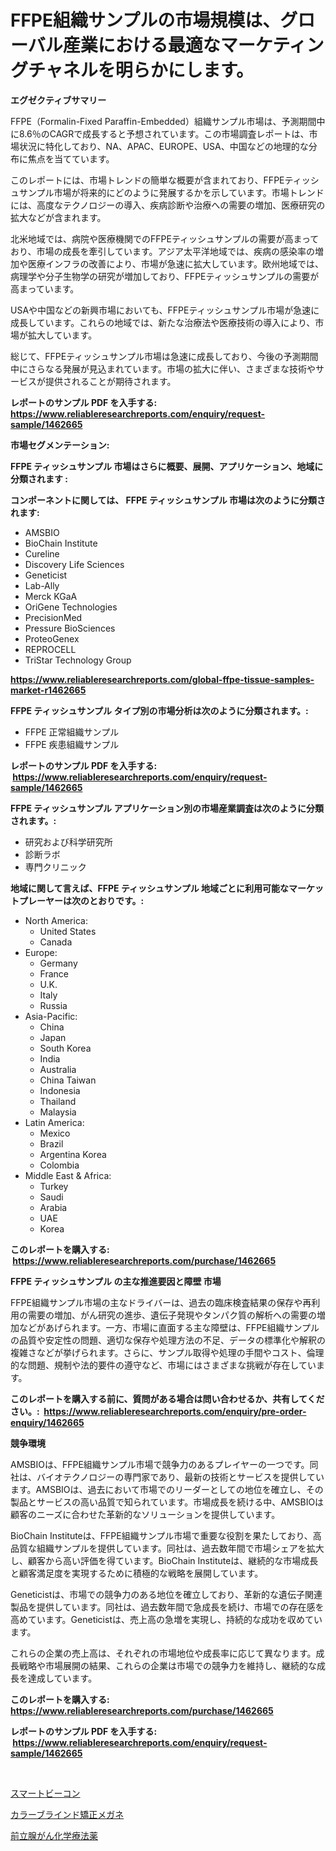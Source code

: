 <p><h1>FFPE組織サンプルの市場規模は、グローバル産業における最適なマーケティングチャネルを明らかにします。</h1></p><p><strong>エグゼクティブサマリー</strong></p>
<p><p>FFPE（Formalin-Fixed Paraffin-Embedded）組織サンプル市場は、予測期間中に8.6％のCAGRで成長すると予想されています。この市場調査レポートは、市場状況に特化しており、NA、APAC、EUROPE、USA、中国などの地理的な分布に焦点を当てています。</p><p>このレポートには、市場トレンドの簡単な概要が含まれており、FFPEティッシュサンプル市場が将来的にどのように発展するかを示しています。市場トレンドには、高度なテクノロジーの導入、疾病診断や治療への需要の増加、医療研究の拡大などが含まれます。</p><p>北米地域では、病院や医療機関でのFFPEティッシュサンプルの需要が高まっており、市場の成長を牽引しています。アジア太平洋地域では、疾病の感染率の増加や医療インフラの改善により、市場が急速に拡大しています。欧州地域では、病理学や分子生物学の研究が増加しており、FFPEティッシュサンプルの需要が高まっています。</p><p>USAや中国などの新興市場においても、FFPEティッシュサンプル市場が急速に成長しています。これらの地域では、新たな治療法や医療技術の導入により、市場が拡大しています。</p><p>総じて、FFPEティッシュサンプル市場は急速に成長しており、今後の予測期間中にさらなる発展が見込まれています。市場の拡大に伴い、さまざまな技術やサービスが提供されることが期待されます。</p></p>
<p><strong>レポートのサンプル PDF を入手する: <a href="https://www.reliableresearchreports.com/enquiry/request-sample/1462665">https://www.reliableresearchreports.com/enquiry/request-sample/1462665</a></strong></p>
<p><strong>市場セグメンテーション:</strong></p>
<p><strong> FFPE ティッシュサンプル 市場はさらに概要、展開、アプリケーション、地域に分類されます :</strong></p>
<p><strong>コンポーネントに関しては、 FFPE ティッシュサンプル 市場は次のように分類されます: &nbsp;</strong></p>
<p><ul><li>AMSBIO</li><li>BioChain Institute</li><li>Cureline</li><li>Discovery Life Sciences</li><li>Geneticist</li><li>Lab-Ally</li><li>Merck KGaA</li><li>OriGene Technologies</li><li>PrecisionMed</li><li>Pressure BioSciences</li><li>ProteoGenex</li><li>REPROCELL</li><li>TriStar Technology Group</li></ul></p>
<p><strong><a href="https://www.reliableresearchreports.com/global-ffpe-tissue-samples-market-r1462665">https://www.reliableresearchreports.com/global-ffpe-tissue-samples-market-r1462665</a></strong></p>
<p><strong> FFPE ティッシュサンプル タイプ別の市場分析は次のように分類されます。:</strong></p>
<p><ul><li>FFPE 正常組織サンプル</li><li>FFPE 疾患組織サンプル</li></ul></p>
<p><strong>レポートのサンプル PDF を入手する: &nbsp;<a href="https://www.reliableresearchreports.com/enquiry/request-sample/1462665">https://www.reliableresearchreports.com/enquiry/request-sample/1462665</a></strong></p>
<p><strong> FFPE ティッシュサンプル アプリケーション別の市場産業調査は次のように分類されます。:</strong></p>
<p><ul><li>研究および科学研究所</li><li>診断ラボ</li><li>専門クリニック</li></ul></p>
<p><strong>地域に関して言えば、FFPE ティッシュサンプル 地域ごとに利用可能なマーケットプレーヤーは次のとおりです。:</strong></p>
<p><ul>
    <li>
        North America:
        <ul>
            <li>United States</li>
            <li>Canada</li>
        </ul>
    </li>
    <li>
        Europe:
        <ul>
            <li>Germany</li>
            <li>France</li>
            <li>U.K.</li>
            <li>Italy</li>
            <li>Russia</li>
        </ul>
    </li>
    <li>
        Asia-Pacific:
        <ul>
            <li>China</li>
            <li>Japan</li>
            <li>South Korea</li>
            <li>India</li>
            <li>Australia</li>
            <li>China Taiwan</li>
            <li>Indonesia</li>
            <li>Thailand</li>
            <li>Malaysia</li>
        </ul>
    </li>
    <li>
        Latin America:
        <ul>
            <li>Mexico</li>
            <li>Brazil</li>
            <li>Argentina Korea</li>
            <li>Colombia</li>
        </ul>
    </li>
    <li>
        Middle East & Africa:
        <ul>
            <li>Turkey</li>
            <li>Saudi</li>
            <li>Arabia</li>
            <li>UAE</li>
            <li>Korea</li>
        </ul>
    </li>
    </ul></p>
<p><strong>このレポートを購入する: &nbsp;<a href="https://www.reliableresearchreports.com/purchase/1462665">https://www.reliableresearchreports.com/purchase/1462665</a></strong></p>
<p><strong>FFPE ティッシュサンプル の主な推進要因と障壁 市場</strong></p>
<p><p>FFPE組織サンプル市場の主なドライバーは、過去の臨床検査結果の保存や再利用の需要の増加、がん研究の進歩、遺伝子発現やタンパク質の解析への需要の増加などがあげられます。一方、市場に直面する主な障壁は、FFPE組織サンプルの品質や安定性の問題、適切な保存や処理方法の不足、データの標準化や解釈の複雑さなどが挙げられます。さらに、サンプル取得や処理の手間やコスト、倫理的な問題、規制や法的要件の遵守など、市場にはさまざまな挑戦が存在しています。</p></p>
<p><strong>このレポートを購入する前に、質問がある場合は問い合わせるか、共有してください。:&nbsp; <a href="https://www.reliableresearchreports.com/enquiry/pre-order-enquiry/1462665">https://www.reliableresearchreports.com/enquiry/pre-order-enquiry/1462665</a></strong></p>
<p><strong>競争環境</strong></p>
<p><p>AMSBIOは、FFPE組織サンプル市場で競争力のあるプレイヤーの一つです。同社は、バイオテクノロジーの専門家であり、最新の技術とサービスを提供しています。AMSBIOは、過去において市場でのリーダーとしての地位を確立し、その製品とサービスの高い品質で知られています。市場成長を続ける中、AMSBIOは顧客のニーズに合わせた革新的なソリューションを提供しています。</p><p>BioChain Instituteは、FFPE組織サンプル市場で重要な役割を果たしており、高品質な組織サンプルを提供しています。同社は、過去数年間で市場シェアを拡大し、顧客から高い評価を得ています。BioChain Instituteは、継続的な市場成長と顧客満足度を実現するために積極的な戦略を展開しています。</p><p>Geneticistは、市場での競争力のある地位を確立しており、革新的な遺伝子関連製品を提供しています。同社は、過去数年間で急成長を続け、市場での存在感を高めています。Geneticistは、売上高の急増を実現し、持続的な成功を収めています。</p><p>これらの企業の売上高は、それぞれの市場地位や成長率に応じて異なります。成長戦略や市場展開の結果、これらの企業は市場での競争力を維持し、継続的な成長を達成しています。</p></p>
<p><strong>このレポートを購入する: &nbsp; <a href="https://www.reliableresearchreports.com/purchase/1462665">https://www.reliableresearchreports.com/purchase/1462665</a></strong></p>
<p><strong>レポートのサンプル PDF を入手する: &nbsp;<a href="https://www.reliableresearchreports.com/enquiry/request-sample/1462665">https://www.reliableresearchreports.com/enquiry/request-sample/1462665</a></strong><strong></strong></p>
<p>&nbsp;</p>
<p><p><a href="https://medium.com/@austinjames1907/%E3%82%B9%E3%83%9E%E3%83%BC%E3%83%88%E3%83%93%E3%83%BC%E3%82%B3%E3%83%B3%E3%81%AE%E5%B8%82%E5%A0%B4%E5%8B%95%E5%90%91%E3%81%A8%E5%B8%82%E5%A0%B4%E5%88%86%E6%9E%90%E3%81%AF-2024%E5%B9%B4%E3%81%8B%E3%82%892031%E5%B9%B4%E3%81%AE%E6%9C%9F%E9%96%93%E3%81%AB%E4%BA%88%E6%B8%AC%E3%81%95%E3%82%8C%E3%81%A6%E3%81%84%E3%81%BE%E3%81%99-445abaadf8f4">スマートビーコン</a></p><p><a href="https://github.com/pepo3k/Market-Research-Report-List-1/blob/main/279158530346.md">カラーブラインド矯正メガネ</a></p><p><a href="https://github.com/vhemk0794148/Market-Research-Report-List-1/blob/main/711884030345.md">前立腺がん化学療法薬</a></p></p>